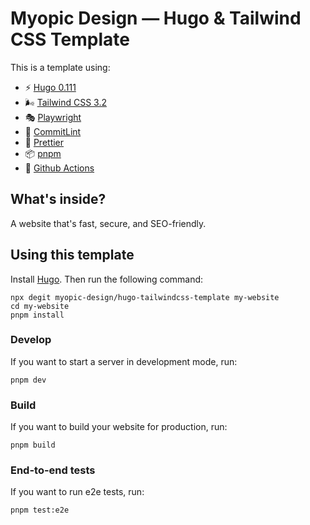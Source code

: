 # Myopic Design — Hugo & Tailwind CSS Template

This is a template using:

- ⚡️ [Hugo 0.111](https://gohugo.io/)
- 🌬️ [Tailwind CSS 3.2](https://tailwindcss.com/)
- 🎭 [Playwright](https://playwright.dev/)
- 🤖 [CommitLint](https://commitlint.js.org/)
- 💖 [Prettier](https://prettier.io/)
- 📦 [pnpm](https://pnpm.io/)
- 👷 [Github Actions](https://github.com/features/actions)

## What's inside?

A website that's fast, secure, and SEO-friendly.

## Using this template

Install [Hugo](https://gohugo.io/). Then run the following command:

```
npx degit myopic-design/hugo-tailwindcss-template my-website
cd my-website
pnpm install
```

### Develop

If you want to start a server in development mode, run:

```
pnpm dev
```

### Build

If you want to build your website for production, run:

```
pnpm build
```

### End-to-end tests

If you want to run e2e tests, run:

```
pnpm test:e2e
```
